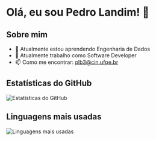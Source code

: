 # Olá, eu sou Pedro Landim! 👋

## Sobre mim

- 🌱 Atualmente estou aprendendo Engenharia de Dados
- 👯 Atualmente trabalho como Software Developer
- 📫 Como me encontrar: plb3@cin.ufpe.br 


## Estatísticas do GitHub

![Estatísticas do GitHub](https://github-readme-stats.vercel.app/api?username=PedroLandim&show_icons=true&theme=radical)

## Linguagens mais usadas

![Linguagens mais usadas](https://github-readme-stats.vercel.app/api/top-langs/?username=PedroLandim&layout=compact&theme=radical)

